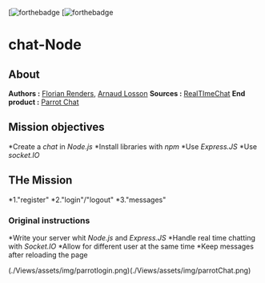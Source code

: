 [![forthebadge](https://forthebadge.com/generator/?plabel=Made+with&slabel=Node.JS)
[![forthebadge](https://forthebadge.com/generator/?plabel=Made+with&slabel=Socket.IO)


# chat-Node
## About
**Authors :** [Florian Renders](https://github.com/Deepyflo), [Arnaud Losson](https://github.com/ArnaudLosson)
**Sources :** [RealTImeChat](https://github.com/becodeorg/CRL-Woods-5.33/blob/main/1.TRAIL/03.The-Mountain/Challenge/realTimeChat.md)
**End product :** [Parrot Chat](https://parrotchatbecode.herokuapp.com/)
## Mission objectives

*Create a *chat* in *Node.js*
*Install libraries with *npm*
*Use *Express.JS*
*Use *socket.IO*


## THe Mission

*1."register"
*2."login"/"logout"
*3."messages"

### Original instructions

*Write your server whit *Node.js* and *Express.JS*
*Handle real time chatting with *Socket.IO*
*Allow for different user at the same time
*Keep messages after reloading the page
 

(./Views/assets/img/parrotlogin.png)(./Views/assets/img/parrotChat.png)
